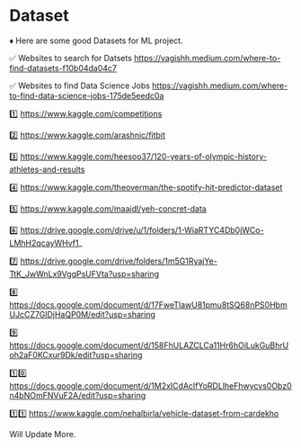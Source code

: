 # Dataset

♦️ Here are some good Datasets for ML project.

✅ Websites to search for Datsets https://vagishh.medium.com/where-to-find-datasets-f10b04da04c7

✅ Websites to find Data Science Jobs https://vagishh.medium.com/where-to-find-data-science-jobs-175de5eedc0a

1️⃣ https://www.kaggle.com/competitions

2️⃣ https://www.kaggle.com/arashnic/fitbit

3️⃣ https://www.kaggle.com/heesoo37/120-years-of-olympic-history-athletes-and-results

4️⃣ https://www.kaggle.com/theoverman/the-spotify-hit-predictor-dataset

5️⃣ https://www.kaggle.com/maajdl/yeh-concret-data

6️⃣ https://drive.google.com/drive/u/1/folders/1-WiaRTYC4Db0jWCo-LMhH2qcayWHvf1_ 

7️⃣ https://drive.google.com/drive/folders/1m5G1RyajYe-TtK_JwWnLx9VgqPsUFVta?usp=sharing

8️⃣ https://docs.google.com/document/d/17FweTlawU81pmu8tSQ68nPS0HbmUJcCZ7GlDjHaQP0M/edit?usp=sharing

9️⃣ https://docs.google.com/document/d/158FhULAZCLCa11Hr6hOiLukGuBhrUoh2aF0KCxur9Dk/edit?usp=sharing

1️⃣0️⃣ https://docs.google.com/document/d/1M2xICdAclfYoRDLlheFhwycvs0Obz0n4bNOmFNVuF2A/edit?usp=sharing

1️⃣1️⃣ https://www.kaggle.com/nehalbirla/vehicle-dataset-from-cardekho

Will Update More.
